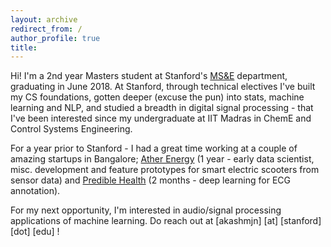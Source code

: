 ```yaml
---
layout: archive
redirect_from: /
author_profile: true
title: 
---
```


<!-- <img src="/images/IDPhotoFull.jpg" class="user-image" alt="My Profile Photo">  -->

Hi! I'm a 2nd year Masters student at Stanford's [MS&E](https://msande.stanford.edu) department, graduating in June 2018. At Stanford, through technical electives I've built my CS foundations, gotten deeper (excuse the pun) into stats, machine learning and NLP, and studied a breadth in digital signal processing - that I've been interested since my undergraduate at IIT Madras in ChemE and Control Systems Engineering. 

For a year prior to Stanford - I had a great time working at a couple of amazing startups in Bangalore; [Ather Energy](https://akashmjn.github.io/workprojects/atherenergy/) (1 year - early data scientist, misc. development and feature prototypes for smart electric scooters from sensor data) and [Predible Health](https://akashmjn.github.io/workprojects/predible/) (2 months - deep learning for ECG annotation). 

For my next opportunity, I'm interested in audio/signal processing applications of machine learning. Do reach out at [akashmjn] [at] [stanford] [dot] [edu] !
